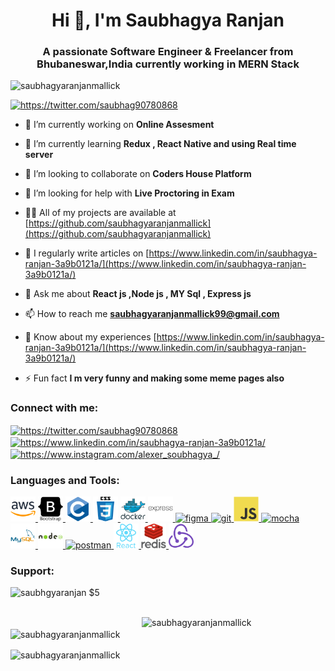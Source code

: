 <h1 align="center">Hi 👋, I'm Saubhagya Ranjan</h1>
<h3 align="center">A passionate Software Engineer & Freelancer  from Bhubaneswar,India currently working in MERN Stack</h3>

<p align="left"> <img src="https://komarev.com/ghpvc/?username=saubhagyaranjanmallick&label=Profile%20views&color=0e75b6&style=flat" alt="saubhagyaranjanmallick" /> </p>

<p align="left"> <a href="https://twitter.com/https://twitter.com/saubhag90780868" target="blank"><img src="https://img.shields.io/twitter/follow/https://twitter.com/saubhag90780868?logo=twitter&style=for-the-badge" alt="https://twitter.com/saubhag90780868" /></a> </p>

- 🔭 I’m currently working on **Online Assesment**

- 🌱 I’m currently learning **Redux , React Native and using Real time server**

- 👯 I’m looking to collaborate on **Coders House Platform**

- 🤝 I’m looking for help with **Live Proctoring in Exam**

- 👨‍💻 All of my projects are available at [https://github.com/saubhagyaranjanmallick](https://github.com/saubhagyaranjanmallick)

- 📝 I regularly write articles on [https://www.linkedin.com/in/saubhagya-ranjan-3a9b0121a/](https://www.linkedin.com/in/saubhagya-ranjan-3a9b0121a/)

- 💬 Ask me about **React js ,Node js , MY Sql , Express js**

- 📫 How to reach me **saubhagyaranjanmallick99@gmail.com**

- 📄 Know about my experiences [https://www.linkedin.com/in/saubhagya-ranjan-3a9b0121a/](https://www.linkedin.com/in/saubhagya-ranjan-3a9b0121a/)

- ⚡ Fun fact **I m very funny and making some meme pages also**

<h3 align="left">Connect with me:</h3>
<p align="left">
<a href="https://twitter.com/https://twitter.com/saubhag90780868" target="blank"><img align="center" src="https://raw.githubusercontent.com/rahuldkjain/github-profile-readme-generator/master/src/images/icons/Social/twitter.svg" alt="https://twitter.com/saubhag90780868" height="30" width="40" /></a>
<a href="https://linkedin.com/in/https://www.linkedin.com/in/saubhagya-ranjan-3a9b0121a/" target="blank"><img align="center" src="https://raw.githubusercontent.com/rahuldkjain/github-profile-readme-generator/master/src/images/icons/Social/linked-in-alt.svg" alt="https://www.linkedin.com/in/saubhagya-ranjan-3a9b0121a/" height="30" width="40" /></a>
<a href="https://instagram.com/https://www.instagram.com/alexer_soubhagya_/" target="blank"><img align="center" src="https://raw.githubusercontent.com/rahuldkjain/github-profile-readme-generator/master/src/images/icons/Social/instagram.svg" alt="https://www.instagram.com/alexer_soubhagya_/" height="30" width="40" /></a>
</p>

<h3 align="left">Languages and Tools:</h3>
<p align="left"> <a href="https://aws.amazon.com" target="_blank" rel="noreferrer"> <img src="https://raw.githubusercontent.com/devicons/devicon/master/icons/amazonwebservices/amazonwebservices-original-wordmark.svg" alt="aws" width="40" height="40"/> </a> <a href="https://getbootstrap.com" target="_blank" rel="noreferrer"> <img src="https://raw.githubusercontent.com/devicons/devicon/master/icons/bootstrap/bootstrap-plain-wordmark.svg" alt="bootstrap" width="40" height="40"/> </a> <a href="https://www.cprogramming.com/" target="_blank" rel="noreferrer"> <img src="https://raw.githubusercontent.com/devicons/devicon/master/icons/c/c-original.svg" alt="c" width="40" height="40"/> </a> <a href="https://www.w3schools.com/css/" target="_blank" rel="noreferrer"> <img src="https://raw.githubusercontent.com/devicons/devicon/master/icons/css3/css3-original-wordmark.svg" alt="css3" width="40" height="40"/> </a> <a href="https://www.docker.com/" target="_blank" rel="noreferrer"> <img src="https://raw.githubusercontent.com/devicons/devicon/master/icons/docker/docker-original-wordmark.svg" alt="docker" width="40" height="40"/> </a> <a href="https://expressjs.com" target="_blank" rel="noreferrer"> <img src="https://raw.githubusercontent.com/devicons/devicon/master/icons/express/express-original-wordmark.svg" alt="express" width="40" height="40"/> </a> <a href="https://www.figma.com/" target="_blank" rel="noreferrer"> <img src="https://www.vectorlogo.zone/logos/figma/figma-icon.svg" alt="figma" width="40" height="40"/> </a> <a href="https://git-scm.com/" target="_blank" rel="noreferrer"> <img src="https://www.vectorlogo.zone/logos/git-scm/git-scm-icon.svg" alt="git" width="40" height="40"/> </a> <a href="https://developer.mozilla.org/en-US/docs/Web/JavaScript" target="_blank" rel="noreferrer"> <img src="https://raw.githubusercontent.com/devicons/devicon/master/icons/javascript/javascript-original.svg" alt="javascript" width="40" height="40"/> </a> <a href="https://mochajs.org" target="_blank" rel="noreferrer"> <img src="https://www.vectorlogo.zone/logos/mochajs/mochajs-icon.svg" alt="mocha" width="40" height="40"/> </a> <a href="https://www.mysql.com/" target="_blank" rel="noreferrer"> <img src="https://raw.githubusercontent.com/devicons/devicon/master/icons/mysql/mysql-original-wordmark.svg" alt="mysql" width="40" height="40"/> </a> <a href="https://nodejs.org" target="_blank" rel="noreferrer"> <img src="https://raw.githubusercontent.com/devicons/devicon/master/icons/nodejs/nodejs-original-wordmark.svg" alt="nodejs" width="40" height="40"/> </a> <a href="https://postman.com" target="_blank" rel="noreferrer"> <img src="https://www.vectorlogo.zone/logos/getpostman/getpostman-icon.svg" alt="postman" width="40" height="40"/> </a> <a href="https://reactjs.org/" target="_blank" rel="noreferrer"> <img src="https://raw.githubusercontent.com/devicons/devicon/master/icons/react/react-original-wordmark.svg" alt="react" width="40" height="40"/> </a> <a href="https://redis.io" target="_blank" rel="noreferrer"> <img src="https://raw.githubusercontent.com/devicons/devicon/master/icons/redis/redis-original-wordmark.svg" alt="redis" width="40" height="40"/> </a> <a href="https://redux.js.org" target="_blank" rel="noreferrer"> <img src="https://raw.githubusercontent.com/devicons/devicon/master/icons/redux/redux-original.svg" alt="redux" width="40" height="40"/> </a> </p>

<h3 align="left">Support:</h3>
<p><a href="https://www.buymeacoffee.com/saubhgyaranjan $5"> <img align="left" src="https://cdn.buymeacoffee.com/buttons/v2/default-yellow.png" height="50" width="210" alt="saubhgyaranjan $5" /></a></p><br><br>

<p><img align="left" src="https://github-readme-stats.vercel.app/api/top-langs?username=saubhagyaranjanmallick&show_icons=true&locale=en&layout=compact" alt="saubhagyaranjanmallick" /></p>

<p>&nbsp;<img align="center" src="https://github-readme-stats.vercel.app/api?username=saubhagyaranjanmallick&show_icons=true&locale=en" alt="saubhagyaranjanmallick" /></p>

<p><img align="center" src="https://github-readme-streak-stats.herokuapp.com/?user=saubhagyaranjanmallick&" alt="saubhagyaranjanmallick" /></p>
